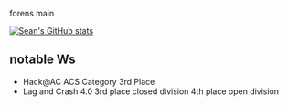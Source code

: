 forens main

[![Sean's GitHub stats](https://github-readme-stats.vercel.app/api?username=seanlim4&theme=dracula&show_icons=true)](https://github.com/anuraghazra/github-readme-stats)

## notable Ws
- Hack@AC ACS Category 3rd Place
- Lag and Crash 4.0 3rd place closed division 4th place open division
